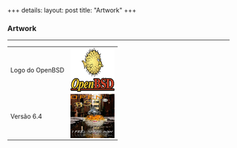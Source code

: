+++
details:
    layout: post
    title: "Artwork"
+++

### Artwork

---
<table>
    <tr>
        <td>Logo do OpenBSD</td>
        <td>
            <a href="http://www.openbsd-br.org/artwork/1200px-OpenBSD_Logo_-_Cartoon_Puffy_with_textual_logo_below.svg.png">
                <img src="/artwork/1200px-OpenBSD_Logo_-_Cartoon_Puffy_with_textual_logo_below.svg.png" align="left" height="100" width="100" >
            </a>
        </td>
    </tr>
    <tr>
        <td>Versão 6.4</td>
        <td>
            <a href="http://www.openbsd-br.org/artwork/puffoil-64.jpg">
                <img src="/artwork/puffoil-64.jpg" align="left" height="100" width="100" >
            </a>
        </td>
    </tr>
</table>

